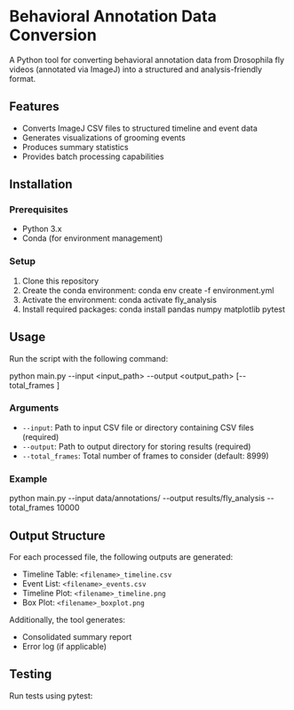 # Behavioral Annotation Data Conversion

A Python tool for converting behavioral annotation data from Drosophila fly videos (annotated via ImageJ) into a structured and analysis-friendly format.

## Features
- Converts ImageJ CSV files to structured timeline and event data
- Generates visualizations of grooming events
- Produces summary statistics
- Provides batch processing capabilities

## Installation
### Prerequisites
- Python 3.x
- Conda (for environment management)

### Setup
1. Clone this repository
2. Create the conda environment:
 conda env create -f environment.yml 
3. Activate the environment:
 conda activate fly_analysis 
4. Install required packages:
conda install pandas numpy matplotlib pytest

## Usage
Run the script with the following command:

python main.py --input <input_path> --output <output_path> [--total_frames <n>]
### Arguments
- `--input`: Path to input CSV file or directory containing CSV files (required)
- `--output`: Path to output directory for storing results (required)
- `--total_frames`: Total number of frames to consider (default: 8999)

### Example

python main.py --input data/annotations/ --output results/fly_analysis --total_frames 10000

## Output Structure
For each processed file, the following outputs are generated:
- Timeline Table: `<filename>_timeline.csv`
- Event List: `<filename>_events.csv`
- Timeline Plot: `<filename>_timeline.png`
- Box Plot: `<filename>_boxplot.png`

Additionally, the tool generates:
- Consolidated summary report
- Error log (if applicable)

## Testing
Run tests using pytest: